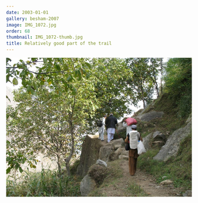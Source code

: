 ```yaml
---
date: 2003-01-01
gallery: besham-2007
image: IMG_1072.jpg
order: 68
thumbnail: IMG_1072-thumb.jpg
title: Relatively good part of the trail
---
```


![Relatively good part of the trail](./IMG_1072.jpg)